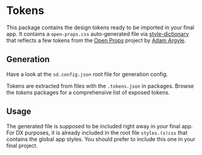 # Tokens

This package contains the design tokens ready to be imported in your final app.
It contains a `open-props.css` auto-generated file via [style-dictionary](https://amzn.github.io/style-dictionary/)
that reflects a few tokens from the [Open Props](https://open-props.style/) project
by [Adam Argyle](https://twitter.com/argyleink).

## Generation

Have a look at the `sd.config.json` root file for generation config.

Tokens are extracted from files with the `.tokens.json` in packages. Browse the _tokens_
packages for a comprehensive list of exposed tokens.

## Usage

The generated file is supposed to be included right away in your final app. For DX
purposes, it is already included in the root file `styles.(s)css` that contains the
global app styles. You should prefer to include this one in your final project.
